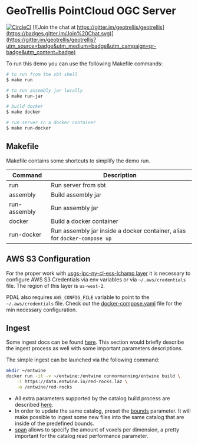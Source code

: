 # GeoTrellis PointCloud OGC Server 

[![CircleCI](https://circleci.com/gh/geotrellis/geotrellis-pointcloud-server.svg?style=svg)](https://circleci.com/gh/geotrellis/geotrellis-pointcloud-server)
[![Join the chat at https://gitter.im/geotrellis/geotrellis](https://badges.gitter.im/Join%20Chat.svg)](https://gitter.im/geotrellis/geotrellis?utm_source=badge&utm_medium=badge&utm_campaign=pr-badge&utm_content=badge)

To run this demo you can use the following Makefile commands:

```bash
# to run from the sbt shell
$ make run

# to run assembly jar locally
$ make run-jar

# build docker
$ make docker

# run server in a docker container
$ make run-docker
```

## Makefile

Makefile contains some shortcuts to simplify the demo run.

| Command          | Description                                                              |
|------------------|--------------------------------------------------------------------------|
|run               |Run server from sbt                                                       |
|assembly          |Build assembly jar                                                        |
|run-assembly      |Run assembly jar                                                          |
|docker            |Build a docker container                                                  |
|run-docker        |Run assembly jar inside a docker container, alias for `docker-compose up` |

## AWS S3 Configuration

For the proper work with [usgs-lpc-ny-cl-ess-lchamp layer](./src/main/resources/application.conf#L222) it is necessary to 
configure AWS S3 Credentials via env variables or via `~/.aws/credentials` file. The region of this layer is `us-west-2`.

PDAL also requires `AWS_CONFIG_FILE` variable to point to the `~/.aws/credentials` file. 
Check out the [docker-compose.yaml](./docker-compose.yaml) file for the min necessary configuration.

## Ingest 

Some ingest docs can be found [here](https://github.com/connormanning/entwine#usage). This section would briefly describe the ingest
process as well with some important parameters descriptions.

The simple ingest can be launched via the following command:

```bash
mkdir ~/entwine
docker run -it -v ~/entwine:/entwine connormanning/entwine build \
    -i https://data.entwine.io/red-rocks.laz \
    -o /entwine/red-rocks
```

* All extra parameters supported by the catalog build process are described [here](https://github.com/connormanning/entwine/blob/master/app/build.cpp#L54-L196).
* In order to update the same catalog, preset the [bounds](https://github.com/connormanning/entwine/blob/master/app/build.cpp#L97) parameter. 
It will make possible to ingest some new files into the same catalog that are inside of the predefined bounds.
* [span](https://github.com/connormanning/entwine/blob/master/app/build.cpp#L79) allows to specify the amount of voxels per dimension, a pretty 
important for the catalog read performance parameter. 

